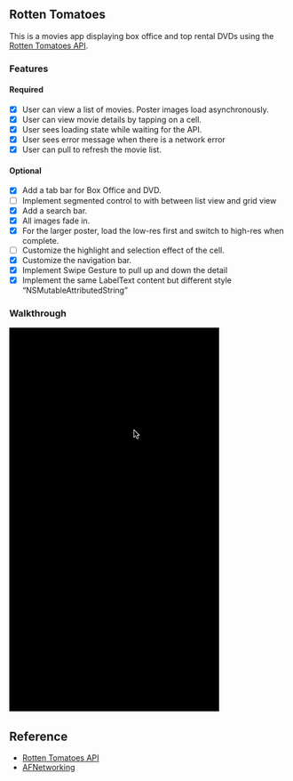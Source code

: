 ## Rotten Tomatoes

This is a movies app displaying box office and top rental DVDs using the [Rotten Tomatoes API](http://developer.rottentomatoes.com/docs/read/JSON).

### Features

#### Required

- [X] User can view a list of movies. Poster images load asynchronously.
- [X] User can view movie details by tapping on a cell.
- [X] User sees loading state while waiting for the API.
- [X] User sees error message when there is a network error
- [X] User can pull to refresh the movie list.

#### Optional

- [X] Add a tab bar for Box Office and DVD.
- [ ] Implement segmented control to with between list view and grid view
- [X] Add a search bar.
- [X] All images fade in.
- [X] For the larger poster, load the low-res first and switch to high-res when complete.
- [ ] Customize the highlight and selection effect of the cell.
- [X] Customize the navigation bar.
- [X] Implement Swipe Gesture to pull up and down the detail
- [X] Implement the same LabelText content but different style “NSMutableAttributedString” 

### Walkthrough
![Video Walkthrough](week1.gif)

Reference
---------
* [Rotten Tomatoes API](http://developer.rottentomatoes.com/docs/read/JSON)
* [AFNetworking](https://github.com/namanhams/Swift-UIImageView-AFNetworking)
